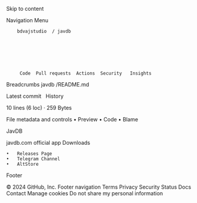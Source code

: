 Skip to content


Navigation Menu


		bdvajstudio  / javdb 







		 Code  Pull requests  Actions  Security   Insights





Breadcrumbs
		javdb
/README.md


Latest commit
 
History

10 lines (6 loc) · 259 Bytes

File metadata and controls
	•	Preview
	•	Code
	•	Blame



JavDB

javdb.com official app
Downloads

	•	Releases Page
	•	Telegram Channel
	•	AltStore


Footer

© 2024 GitHub, Inc.
Footer navigation
		Terms
		Privacy
		Security
		Status
		Docs
		Contact
		Manage cookies
		Do not share my personal information



